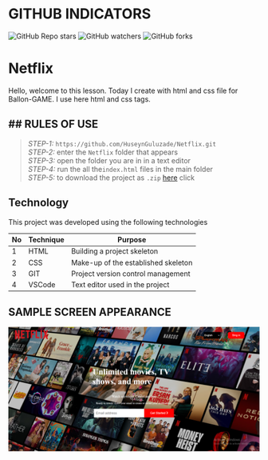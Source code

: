 # GITHUB INDICATORS

![GitHub Repo stars](https://img.shields.io/github/stars/cavidsuleyman/Netflix?style=for-the-badge)
![GitHub watchers](https://img.shields.io/github/watchers/cavidsuleyman/Netflix?style=for-the-badge)
![GitHub forks](https://img.shields.io/github/forks/cavidsuleyman/Netflix?style=for-the-badge)

  # Netflix

Hello, welcome to this lesson. Today I create with html and css file for Ballon-GAME. I use here html and css tags. 
## ## RULES OF USE

> *STEP-1:* `https://github.com/HuseynGuluzade/Netflix.git` <br/>
> *STEP-2:*  enter the `Netflix` folder that appears <br/>
> *STEP-3:*  open the folder you are in in a text editor <br/>
> *STEP-4:*  run the  all the`index.html` files in the main folder <br/>
> *STEP-5:*  to download the project as `.zip`  [here](https://github.com/HuseynGuluzade/Netflix/archive/refs/heads/master.zip) click <br/>


## Technology

This project was developed using the following technologies

| No | Technique | Purpose |
| - | ---------- | --------------------- |
| 1 | HTML | Building a project skeleton |
| 2 | CSS |  Make-up of the established skeleton |
| 3 | GIT |  Project version control management |
| 4 | VSCode | Text editor used in the project |


## SAMPLE SCREEN APPEARANCE

![There was a screenshot here](./screen_1.jpg)
